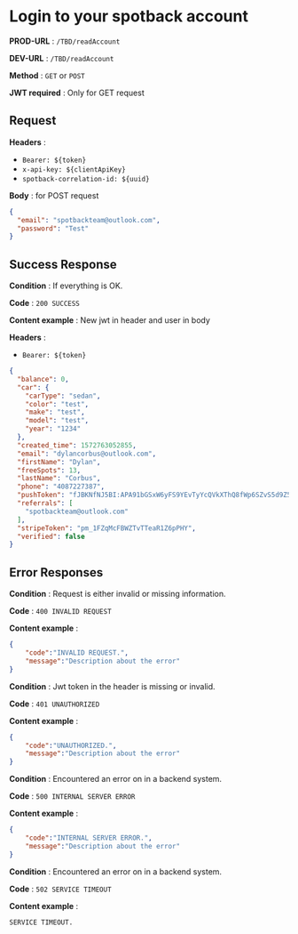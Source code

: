 # Login to your spotback account

**PROD-URL** : `/TBD/readAccount`

**DEV-URL** : `/TBD/readAccount`

**Method** : `GET` or `POST` 

**JWT required** : Only for GET request

## Request

**Headers** :

* `Bearer: ${token}`
* `x-api-key: ${clientApiKey}`
* `spotback-correlation-id: ${uuid}`

**Body** :
for POST request

```json
{
  "email": "spotbackteam@outlook.com",
  "password": "Test"
}
```

## Success Response

**Condition** : If everything is OK.

**Code** : `200 SUCCESS`

**Content example** :
New jwt in header and user in body

**Headers** :
* `Bearer: ${token}`


```json
{
  "balance": 0,
  "car": {
    "carType": "sedan",
    "color": "test",
    "make": "test",
    "model": "test",
    "year": "1234"
  },
  "created_time": 1572763052855,
  "email": "dylancorbus@outlook.com",
  "firstName": "Dylan",
  "freeSpots": 13,
  "lastName": "Corbus",
  "phone": "4087227387",
  "pushToken": "fJBKNfNJ5BI:APA91bGSxW6yFS9YEvTyYcQVkXThQ8fWp6SZvS5d9Z5aLW0-IiGnkXPPdBm7y_oToCoZ3c0m486d8HHDxztI5aAzHq0GCxe50F0gCs5YJLY8g7SnJ73jYUTEF_5QzgTvbZKVycCRdCxM",
  "referrals": [
    "spotbackteam@outlook.com"
  ],
  "stripeToken": "pm_1FZqMcFBWZTvTTeaR1Z6pPHY",
  "verified": false
}
```

## Error Responses

**Condition** : Request is either invalid or missing information.

**Code** : `400 INVALID REQUEST`

**Content example** :

```json
{
    "code":"INVALID REQUEST.",
    "message":"Description about the error"
}
```

**Condition** : Jwt token in the header is missing or invalid.

**Code** : `401 UNAUTHORIZED`

**Content example** :

```json
{
    "code":"UNAUTHORIZED.",
    "message":"Description about the error"
}
```

**Condition** : Encountered an error on in a backend system.

**Code** : `500 INTERNAL SERVER ERROR`

**Content example** :

```json
{
    "code":"INTERNAL SERVER ERROR.",
    "message":"Description about the error"
}
```

**Condition** : Encountered an error on in a backend system.

**Code** : `502 SERVICE TIMEOUT`

**Content example** :

```SERVICE TIMEOUT.```
